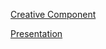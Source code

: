 
[Creative Component](MirandaTilton-CreativeComponent.pdf)

[Presentation](Presentation/CoNNOR_defense.html)
